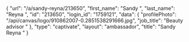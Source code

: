 {
    "url": "\/a\/sandy-reyna\/213650",
    "first_name": "Sandy ",
    "last_name": "Reyna ",
    "id": "213650",
    "login_id": "1759121",
    "data": {
        "profilePhoto": "\/api\/canvas\/logo\/910862007-0.2851538291666.jpg",
        "job_title": "Beauty advisor "
    },
    "type": "captivate",
    "layout": "ambassador",
    "title": "Sandy  Reyna "
}